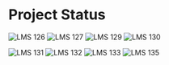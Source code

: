 # Project Status

![LMS 126][lms_126]
![LMS 127][lms_127]
![LMS 129][lms_129]
![LMS 130][lms_130]

![LMS 131][lms_131]
![LMS 132][lms_132]
![LMS 133][lms_133]
![LMS 135][lms_135]

<!-- Change REPO_NAME for the name of your repository -->
[lms_126]: https://github.com/linero-tech/REPO_NAME/actions/workflows/wf-lms126.yml/badge.svg
[lms_127]: https://github.com/linero-tech/REPO_NAME/actions/workflows/wf-lms127.yml/badge.svg
[lms_129]: https://github.com/linero-tech/REPO_NAME/actions/workflows/wf-lms129.yml/badge.svg
[lms_130]: https://github.com/linero-tech/REPO_NAME/actions/workflows/wf-lms130.yml/badge.svg
[lms_131]: https://github.com/linero-tech/REPO_NAME/actions/workflows/wf-lms131.yml/badge.svg
[lms_132]: https://github.com/linero-tech/REPO_NAME/actions/workflows/wf-lms132.yml/badge.svg
[lms_133]: https://github.com/linero-tech/REPO_NAME/actions/workflows/wf-lms133.yml/badge.svg
[lms_135]: https://github.com/linero-tech/REPO_NAME/actions/workflows/wf-lms135.yml/badge.svg
